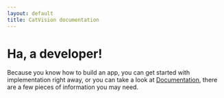 ```yaml
---
layout: default
title: CatVision documentation
---
```


# Ha, a developer!

Because you know how to build an app, you can get started with implementation right away, or you can take a look at [Documentation]({{site.url}}/catvision/README.md "CatVision.io Docs"), there are a few pieces of information you may need.

